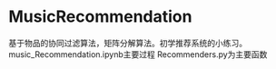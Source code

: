 # MusicRecommendation
基于物品的协同过滤算法，矩阵分解算法。初学推荐系统的小练习。
music_Recommendation.ipynb主要过程
Recommenders.py为主要函数

